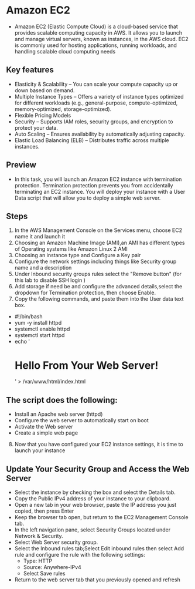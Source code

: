 # Amazon EC2
- Amazon EC2 (Elastic Compute Cloud) is a cloud-based service that provides scalable computing capacity in AWS. It allows you to launch and manage virtual servers, known as instances, in the AWS cloud. EC2 is commonly used for hosting applications, running workloads, and handling scalable cloud computing needs

## Key features
- Elasticity & Scalability – You can scale your compute capacity up or down based on demand.
- Multiple Instance Types – Offers a variety of instance types optimized for different workloads (e.g., general-purpose, compute-optimized, memory-optimized, storage-optimized).
- Flexible Pricing Models
- Security – Supports IAM roles, security groups, and encryption to protect your data.
- Auto Scaling – Ensures availability by automatically adjusting capacity.
- Elastic Load Balancing (ELB) – Distributes traffic across multiple instances.


## Preview 
- In this task, you will launch an Amazon EC2 instance with termination protection. Termination protection prevents you from accidentally terminating an EC2 instance. You will deploy your instance with a User Data script that will allow you to deploy a simple web server.

## Steps
1. In the AWS Management Console on the Services menu, choose EC2 name it and launch it
2. Choosing an Amazon Machine Image (AMI),an AMI has different types of Operating systems like Amazon Linux 2 AMI
3. Choosing an instance type and Configure a Key pair
4. Configure the network settings including things like Security group name and a description
5. Under Inbound security groups rules select the "Remove button" (for this lab to disable SSH login )
6. Add storage if need be and configure the advanced details,select the dropdown for Termination protection, then choose Enable.
7. Copy the following commands, and paste them into the User data text box.
- #!/bin/bash
- yum -y install httpd
- systemctl enable httpd
- systemctl start httpd
- echo '<html><h1>Hello From Your Web Server!</h1></html>' > /var/www/html/index.html

## The script does the following:
- Install an Apache web server (httpd)
- Configure the web server to automatically start on boot
- Activate the Web server
- Create a simple web page
8. Now that you have configured your EC2 instance settings, it is time to launch your instance

## Update Your Security Group and Access the Web Server
- Select the instance by checking the box and select the Details tab.
- Copy the Public IPv4 address of your instance to your clipboard.
- Open a new tab in your web browser, paste the IP address you just copied, then press Enter
- Keep the browser tab open, but return to the EC2 Management Console tab.
- In the left navigation pane, select Security Groups located under Network & Security.
- Select  Web Server security group.
- Select the Inbound rules tab;Select Edit inbound rules then select Add rule and configure the rule with the following settings:
     - Type: HTTP
    - Source: Anywhere-IPv4
    - Select Save rules
- Return to the web server tab that you previously opened and refresh